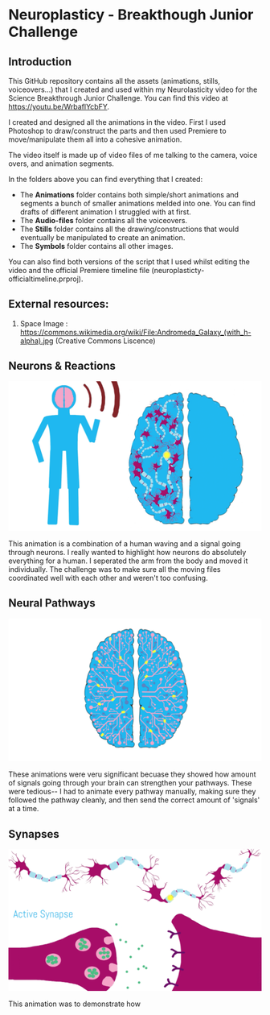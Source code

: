 # Neuroplasticy - Breakthough Junior Challenge

## Introduction
This GitHub repository contains all the assets (animations, stills, voiceovers...) that I created and used within my Neurolasticity video for the Science Breakthrough Junior Challenge. You can find this video at https://youtu.be/WrbaflYcbFY.

I created and designed all the animations in the video. First I used Photoshop to draw/construct the parts and then used Premiere to move/manipulate them all into a cohesive animation. 

The video itself is made up of video files of me talking to the camera, voice overs, and animation segments. 

In the folders above you can find everything that I created: 
  - The **Animations** folder contains both simple/short animations and segments a bunch of smaller animations melded into    one. You can find drafts of different animation I struggled with at first. 
  - The **Audio-files** folder contains all the voiceovers.
  - The **Stills** folder contains all the drawing/constructions that would eventually be manipulated to create an animation. 
  - The **Symbols** folder contains all other images. 
  
You can also find both versions of the script that I used whilst editing the video and the official Premiere timeline file (neuroplasticty-officialtimeline.prproj).

## External resources:
1) Space Image : https://commons.wikimedia.org/wiki/File:Andromeda_Galaxy_(with_h-alpha).jpg (Creative Commons Liscence)

## Neurons & Reactions

![Neurons](screenshots/neurons.png?raw=true "Neurons")

This animation is a combination of a human waving and a signal going through neurons. I really wanted to highlight how neurons do absolutely everything for a human. I seperated the arm from the body and moved it individually. The challenge was to make sure all the moving files coordinated well with each other and weren't too confusing.


## Neural Pathways

![Pathways](screenshots/pathways.png?raw=true "Pathways")

These animations were veru significant becuase they showed how amount of signals going through your brain can strengthen your pathways. These were tedious-- I had to animate every pathway manually, making sure they followed the pathway cleanly, and then send the correct amount of 'signals' at a time. 

## Synapses

![Synapes](screenshots/synapse.png?raw=true "Synapses")

This animation was to demonstrate how 
  
  

